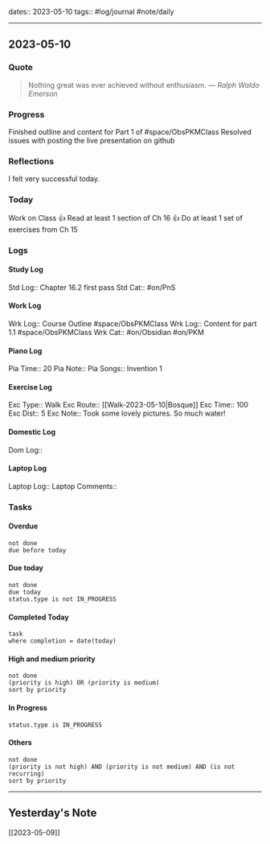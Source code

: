 dates:: 2023-05-10
tags:: #log/journal #note/daily 

---
## 2023-05-10

### Quote

> Nothing great was ever achieved without enthusiasm.
> — <cite>Ralph Waldo Emerson</cite>


### Progress

Finished outline and content for Part 1 of #space/ObsPKMClass 
Resolved issues with posting the live presentation on github

### Reflections

I felt very successful today.

### Today
Work on Class 👍
Read at least 1 section of Ch 16 👍
Do at least 1 set of exercises from Ch 15

### Logs

#### Study Log
Std Log:: Chapter 16.2 first pass
Std Cat:: #on/PnS 

#### Work Log
Wrk Log:: Course Outline #space/ObsPKMClass 
Wrk Log:: Content for part 1.1 #space/ObsPKMClass 
Wrk Cat:: #on/Obsidian #on/PKM 

#### Piano Log

Pia Time:: 20
Pia Note:: 
Pia Songs:: Invention 1

#### Exercise Log

Exc Type:: Walk
Exc Route:: [[Walk-2023-05-10|Bosque]]
Exc Time:: 100
Exc Dist:: 5
Exc Note:: Took some lovely pictures. So much water!

#### Domestic Log

Dom Log:: 

#### Laptop Log

Laptop Log:: 
Laptop Comments::

### Tasks

#### Overdue

```tasks
not done
due before today
```


#### Due today

```tasks
not done
due today
status.type is not IN_PROGRESS
```

#### Completed Today

```dataview
task
where completion = date(today)
```


#### High and medium priority

```tasks
not done
(priority is high) OR (priority is medium)
sort by priority
```

#### In Progress

```tasks
status.type is IN_PROGRESS
```

#### Others

```tasks
not done
(priority is not high) AND (priority is not medium) AND (is not recurring)
sort by priority
```


---
## Yesterday's Note

[[2023-05-09]]


